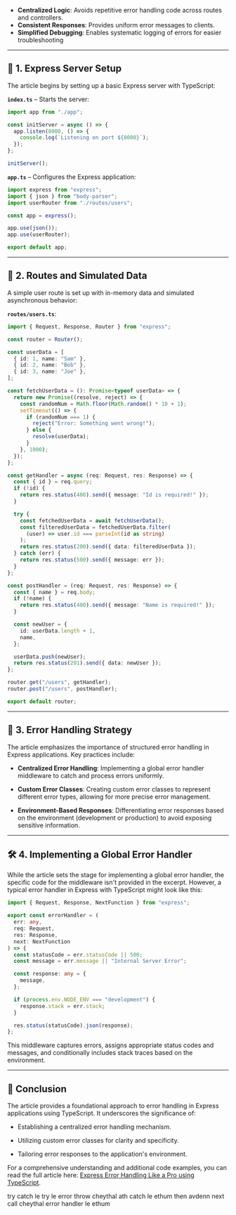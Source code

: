 

-  **Centralized Logic**: Avoids repetitive error handling code across routes and controllers.
- **Consistent Responses**: Provides uniform error messages to clients.
- **Simplified Debugging**: Enables systematic logging of errors for easier troubleshooting

---

## 🧱 1. Express Server Setup

The article begins by setting up a basic Express server with TypeScript:

**`index.ts`** – Starts the server:

```ts
import app from "./app";

const initServer = async () => {
  app.listen(8000, () => {
    console.log(`Listening on port ${8000}`);
  });
};

initServer();
```

**`app.ts`** – Configures the Express application:

```ts
import express from "express";
import { json } from "body-parser";
import userRouter from "./routes/users";

const app = express();

app.use(json());
app.use(userRouter);

export default app;
```

---

## 📁 2. Routes and Simulated Data

A simple user route is set up with in-memory data and simulated asynchronous behavior:

**`routes/users.ts`**:

```ts
import { Request, Response, Router } from "express";

const router = Router();

const userData = [
  { id: 1, name: "Sam" },
  { id: 2, name: "Bob" },
  { id: 3, name: "Joe" },
];

const fetchUserData = (): Promise<typeof userData> => {
  return new Promise((resolve, reject) => {
    const randomNum = Math.floor(Math.random() * 10 + 1);
    setTimeout(() => {
      if (randomNum === 1) {
        reject("Error: Something went wrong!");
      } else {
        resolve(userData);
      }
    }, 1000);
  });
};

const getHandler = async (req: Request, res: Response) => {
  const { id } = req.query;
  if (!id) {
    return res.status(400).send({ message: "Id is required!" });
  }

  try {
    const fetchedUserData = await fetchUserData();
    const filteredUserData = fetchedUserData.filter(
      (user) => user.id === parseInt(id as string)
    );
    return res.status(200).send({ data: filteredUserData });
  } catch (err) {
    return res.status(500).send({ message: err });
  }
};

const postHandler = (req: Request, res: Response) => {
  const { name } = req.body;
  if (!name) {
    return res.status(400).send({ message: "Name is required!" });
  }

  const newUser = {
    id: userData.length + 1,
    name,
  };

  userData.push(newUser);
  return res.status(201).send({ data: newUser });
};

router.get("/users", getHandler);
router.post("/users", postHandler);

export default router;
```

---

## 🧠 3. Error Handling Strategy

The article emphasizes the importance of structured error handling in Express applications. Key practices include:

- **Centralized Error Handling**: Implementing a global error handler middleware to catch and process errors uniformly.
    
- **Custom Error Classes**: Creating custom error classes to represent different error types, allowing for more precise error management.
    
- **Environment-Based Responses**: Differentiating error responses based on the environment (development or production) to avoid exposing sensitive information.
    

---

## 🛠️ 4. Implementing a Global Error Handler

While the article sets the stage for implementing a global error handler, the specific code for the middleware isn't provided in the excerpt. However, a typical error handler in Express with TypeScript might look like this:

```ts
import { Request, Response, NextFunction } from "express";

export const errorHandler = (
  err: any,
  req: Request,
  res: Response,
  next: NextFunction
) => {
  const statusCode = err.statusCode || 500;
  const message = err.message || "Internal Server Error";

  const response: any = {
    message,
  };

  if (process.env.NODE_ENV === "development") {
    response.stack = err.stack;
  }

  res.status(statusCode).json(response);
};
```

This middleware captures errors, assigns appropriate status codes and messages, and conditionally includes stack traces based on the environment.

---

## 📌 Conclusion

The article provides a foundational approach to error handling in Express applications using TypeScript. It underscores the significance of:

- Establishing a centralized error handling mechanism.
    
- Utilizing custom error classes for clarity and specificity.
    
- Tailoring error responses to the application's environment.
    

For a comprehensive understanding and additional code examples, you can read the full article here: [Express Error Handling Like a Pro using TypeScript](https://medium.com/@xiaominghu19922/proper-error-handling-in-express-server-with-typescript-8cd4ffb67188).


try catch le try le error throw cheythal ath catch le ethum then avdenn next call cheythal error handler le ethum